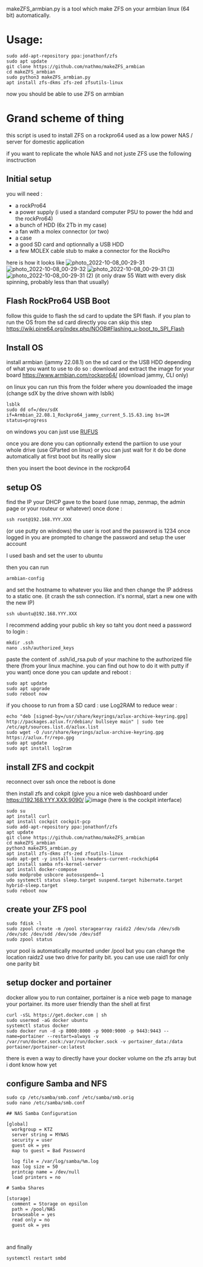 makeZFS_armbian.py is a tool which make ZFS on your armbian linux (64 bit) automatically.

# Usage:
```
sudo add-apt-repository ppa:jonathonf/zfs
sudo apt update
git clone https://github.com/nathmo/makeZFS_armbian
cd makeZFS_armbian
sudo python3 makeZFS_armbian.py
apt install zfs-dkms zfs-zed zfsutils-linux
```
now you should be able to use ZFS on armbian

# Grand scheme of thing
this script is used to install ZFS on a rockpro64 used as a low power NAS / server for domestic application

if you want to replicate the whole NAS and not juste ZFS use the following insctruction

## Initial setup
you will need :

* a rockPro64
* a power supply (i used a standard computer PSU to power the hdd and the rockPro64)
* a bunch of HDD (6x 2Tb in my case)
* a fan with a molex connector (or two)
* a case
* a good SD card and optionnally a USB HDD
* a few MOLEX cable stub to make a connector for the RockPro

here is how it looks like
![photo_2022-10-08_00-29-31](https://user-images.githubusercontent.com/15912256/194671253-f7bea648-9d09-4158-951b-4457fcbe93b9.jpg)
![photo_2022-10-08_00-29-32](https://user-images.githubusercontent.com/15912256/194671248-d3d5a9d1-f073-44bc-b879-51aa8bf9bf02.jpg)
![photo_2022-10-08_00-29-31 (3)](https://user-images.githubusercontent.com/15912256/194671251-cf19e09b-48c8-463a-979e-5322d387bdf1.jpg)
![photo_2022-10-08_00-29-31 (2)](https://user-images.githubusercontent.com/15912256/194671252-63074964-6d42-43d8-bb55-7aa28cb358b4.jpg)
(it only draw 55 Watt with every disk spinning, probably less than that usually)

## Flash RockPro64 USB Boot
follow this guide to flash the sd card to update the SPI flash.
if you plan to run the OS from the sd card directly you can skip this step
https://wiki.pine64.org/index.php/NOOB#Flashing_u-boot_to_SPI_Flash

## Install OS
install armbian (jammy 22.08.1) on the sd card or the USB HDD depending of what you want to use
to do so : download and extract the image for your board
https://www.armbian.com/rockpro64/
(download jammy, CLI only)

on linux you can run this from the folder where you downloaded the image (change sdX by the drive shown with lsblk)
```
lsblk
sudo dd of=/dev/sdX if=Armbian_22.08.1_Rockpro64_jammy_current_5.15.63.img bs=1M status=progress
```
on windows you can just use [RUFUS](https://rufus.ie/fr/)

once you are done you can optionnally extend the partiion to use your whole drive (use GParted on linux)
or you can just wait for it do be done automatically at first boot but its reallly slow

then you insert the boot devince in the rockpro64

## setup OS
find the IP your DHCP gave to the board (use nmap, zenmap, the admin page or your routeur or whatever)
once done : 
```
ssh root@192.168.YYY.XXX
```
(or use putty on windows)
the user is root and the password is 1234
once logged in you are prompted to change the password and setup the user account

I used bash and set the user to ubuntu

then you can run
```
armbian-config
```
and set the hostname to whatever you like and then change the IP address to a static one. (it crash the ssh connection. it's normal, start a new one with the new IP)

```
ssh ubuntu@192.168.YYY.XXX
```
I recommend adding your public sh key so taht you dont need a password to login :
```
mkdir .ssh
nano .ssh/authorized_keys
```
paste the content of .ssh/id_rsa.pub of your machine to the authorized file there (from your linux machine. you can find out how to do it with putty if you want)
once done you can update and reboot : 
```
sudo apt update
sudo apt upgrade
sudo reboot now
```
if you choose to run from a SD card : use Log2RAM to reduce wear :
```
echo "deb [signed-by=/usr/share/keyrings/azlux-archive-keyring.gpg] http://packages.azlux.fr/debian/ bullseye main" | sudo tee /etc/apt/sources.list.d/azlux.list
sudo wget -O /usr/share/keyrings/azlux-archive-keyring.gpg  https://azlux.fr/repo.gpg
sudo apt update
sudo apt install log2ram
```

## install ZFS and cockpit
reconnect over ssh once the reboot is done

then install zfs and cokpit (give you a nice web dashboard under https://192.168.YYY.XXX:9090/
![image](https://user-images.githubusercontent.com/15912256/194674108-69b36efa-8e62-4a1b-9cae-8dffc15cb7f5.png)
(here is the cockpit interface)

```
sudo su
apt install curl
apt install cockpit cockpit-pcp
sudo add-apt-repository ppa:jonathonf/zfs
apt update
git clone https://github.com/nathmo/makeZFS_armbian
cd makeZFS_armbian
python3 makeZFS_armbian.py
apt install zfs-dkms zfs-zed zfsutils-linux
sudo apt-get -y install linux-headers-current-rockchip64
apt install samba nfs-kernel-server
apt install docker-compose
sudo modprobe usbcore autosuspend=-1
udo systemctl status sleep.target suspend.target hibernate.target hybrid-sleep.target
sudo reboot now
```


## create your ZFS pool

```
sudo fdisk -l
sudo zpool create -m /pool storagearray raidz2 /dev/sda /dev/sdb /dev/sdc /dev/sdd /dev/sde /dev/sdf
sudo zpool status
```
your pool is automatically mounted under /pool but you can change the location
raidz2 use two drive for parity bit. you can use use raid1 for only one parity bit

## setup docker and portainer
docker allow you to run container, portainer is a nice web page to manage your portainer. its more user friendly than the shell at first

```
curl -sSL https://get.docker.com | sh
sudo usermod -aG docker ubuntu
systemctl status docker
sudo docker run -d -p 8000:8000 -p 9000:9000 -p 9443:9443 --name=portainer --restart=always -v /var/run/docker.sock:/var/run/docker.sock -v portainer_data:/data portainer/portainer-ce:latest
```

there is even a way to directly have your docker volume on the zfs array but i dont know how yet
## configure Samba and NFS

```
sudo cp /etc/samba/smb.conf /etc/samba/smb.orig
sudo nano /etc/samba/smb.conf

```

```
## NAS Samba Configuration

[global]
  workgroup = KTZ
  server string = MYNAS
  security = user
  guest ok = yes
  map to guest = Bad Password

  log file = /var/log/samba/%m.log
  max log size = 50
  printcap name = /dev/null
  load printers = no

# Samba Shares

[storage]
  comment = Storage on epsilon
  path = /pool/NAS
  browseable = yes
  read only = no
  guest ok = yes
  
  
```
and finally
```
systemctl restart smbd

```
